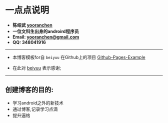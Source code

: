 #	一点点说明
*	**陈绍武 [yooranchen](yooranchen.github.io)**
*	**一位文科生出身的androird程序员**
*	**Email: <yooranchen@gmail.com>**
*	**QQ: 348041916**
***
*	本博客模板for自 `beiyuu`  在Github上的项目 [Github-Pages-Example](https://github.com/beiyuu/Github-Pages-Example)

*	在此对 [beiyuu](http://beiyuu.com/) 表示感谢;
***
##	创建博客的目的:
*	学习android之外的新技术
*	通过博客,记录学习点滴
*	提升逼格